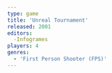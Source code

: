 ```yaml
---
type: game
title: 'Unreal Tournament'
released: 2001
editors: 
  -Infogrames
players: 4
genres:
  - 'First Person Shooter (FPS)'
---
```

